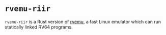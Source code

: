 # `rvemu-riir`

`rvemu-riir` is a Rust version of [rvemu](https://github.com/ksco/rvemu), a fast Linux emulator which can run statically linked RV64 programs.